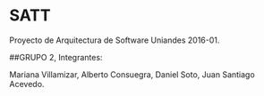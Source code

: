 # SATT
Proyecto de Arquitectura de Software Uniandes 2016-01.

##GRUPO 2, Integrantes:

Mariana Villamizar,
Alberto Consuegra,
Daniel Soto,
Juan Santiago Acevedo.
